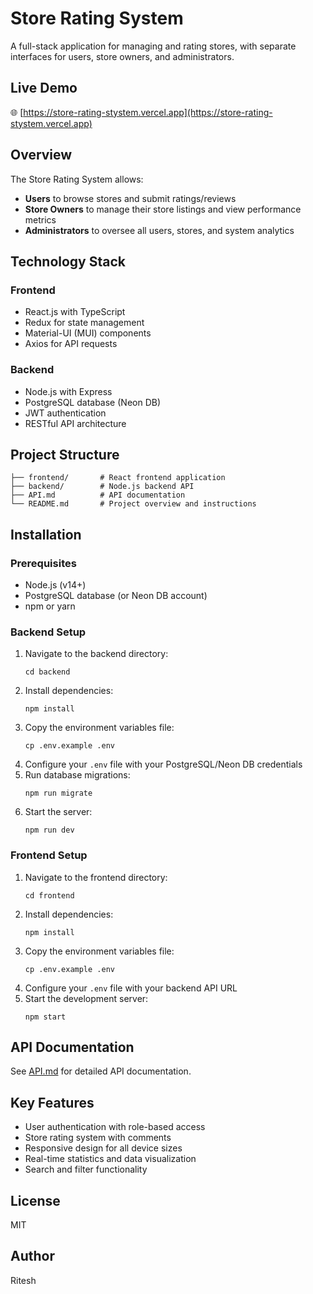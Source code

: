 # Store Rating System

A full-stack application for managing and rating stores, with separate interfaces for users, store owners, and administrators.

## Live Demo

🌐 [https://store-rating-stystem.vercel.app](https://store-rating-stystem.vercel.app)

## Overview

The Store Rating System allows:
- **Users** to browse stores and submit ratings/reviews
- **Store Owners** to manage their store listings and view performance metrics
- **Administrators** to oversee all users, stores, and system analytics

## Technology Stack

### Frontend
- React.js with TypeScript
- Redux for state management
- Material-UI (MUI) components
- Axios for API requests

### Backend
- Node.js with Express
- PostgreSQL database (Neon DB)
- JWT authentication
- RESTful API architecture

## Project Structure

```
├── frontend/       # React frontend application
├── backend/        # Node.js backend API
├── API.md          # API documentation
└── README.md       # Project overview and instructions
```

## Installation

### Prerequisites
- Node.js (v14+)
- PostgreSQL database (or Neon DB account)
- npm or yarn

### Backend Setup
1. Navigate to the backend directory:
   ```
   cd backend
   ```
2. Install dependencies:
   ```
   npm install
   ```
3. Copy the environment variables file:
   ```
   cp .env.example .env
   ```
4. Configure your `.env` file with your PostgreSQL/Neon DB credentials
5. Run database migrations:
   ```
   npm run migrate
   ```
6. Start the server:
   ```
   npm run dev
   ```

### Frontend Setup
1. Navigate to the frontend directory:
   ```
   cd frontend
   ```
2. Install dependencies:
   ```
   npm install
   ```
3. Copy the environment variables file:
   ```
   cp .env.example .env
   ```
4. Configure your `.env` file with your backend API URL
5. Start the development server:
   ```
   npm start
   ```

## API Documentation

See [API.md](API.md) for detailed API documentation.

## Key Features

- User authentication with role-based access
- Store rating system with comments
- Responsive design for all device sizes
- Real-time statistics and data visualization
- Search and filter functionality

## License

MIT

## Author

Ritesh 